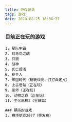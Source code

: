 ```yaml
---
title: 游戏记录
tags: 游戏
date: 2020-08-25 16:38:27
---
```


  ### 目前正在玩的游戏
	1. 星际争霸
	2. 对马岛之魂
	3. 只狼
	4. 战神
	5. 死亡搁浅
	6. 糖豆人
	7. 帝国时代（玩玩战役，打打自定义）
	8. 上古卷轴（正在玩）
	9. 巫师（正在玩)
	10. 动物之森（正在玩）
	11. 生化危机2（里昂篇）

	### 期待的游戏
	1. 赛博朋克2077（等发布）


